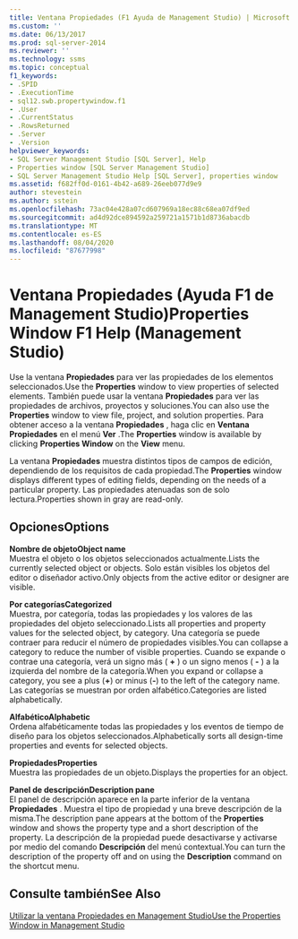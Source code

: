 ```yaml
---
title: Ventana Propiedades (F1 Ayuda de Management Studio) | Microsoft Docs
ms.custom: ''
ms.date: 06/13/2017
ms.prod: sql-server-2014
ms.reviewer: ''
ms.technology: ssms
ms.topic: conceptual
f1_keywords:
- .SPID
- .ExecutionTime
- sql12.swb.propertywindow.f1
- .User
- .CurrentStatus
- .RowsReturned
- .Server
- .Version
helpviewer_keywords:
- SQL Server Management Studio [SQL Server], Help
- Properties window [SQL Server Management Studio]
- SQL Server Management Studio Help [SQL Server], properties window
ms.assetid: f682ff0d-0161-4b42-a689-26eeb077d9e9
author: stevestein
ms.author: sstein
ms.openlocfilehash: 73ac04e428a07cd607969a18ec88c68ea07df9ed
ms.sourcegitcommit: ad4d92dce894592a259721a1571b1d8736abacdb
ms.translationtype: MT
ms.contentlocale: es-ES
ms.lasthandoff: 08/04/2020
ms.locfileid: "87677998"
---
```

# <a name="properties-window-f1-help-management-studio"></a><span data-ttu-id="ade0a-102">Ventana Propiedades (Ayuda F1 de Management Studio)</span><span class="sxs-lookup"><span data-stu-id="ade0a-102">Properties Window F1 Help (Management Studio)</span></span>
  <span data-ttu-id="ade0a-103">Use la ventana **Propiedades** para ver las propiedades de los elementos seleccionados.</span><span class="sxs-lookup"><span data-stu-id="ade0a-103">Use the **Properties** window to view properties of selected elements.</span></span> <span data-ttu-id="ade0a-104">También puede usar la ventana **Propiedades** para ver las propiedades de archivos, proyectos y soluciones.</span><span class="sxs-lookup"><span data-stu-id="ade0a-104">You can also use the **Properties** window to view file, project, and solution properties.</span></span> <span data-ttu-id="ade0a-105">Para obtener acceso a la ventana **Propiedades** , haga clic en **Ventana Propiedades** en el menú **Ver** .</span><span class="sxs-lookup"><span data-stu-id="ade0a-105">The **Properties** window is available by clicking **Properties Window** on the **View** menu.</span></span>  
  
 <span data-ttu-id="ade0a-106">La ventana **Propiedades** muestra distintos tipos de campos de edición, dependiendo de los requisitos de cada propiedad.</span><span class="sxs-lookup"><span data-stu-id="ade0a-106">The **Properties** window displays different types of editing fields, depending on the needs of a particular property.</span></span> <span data-ttu-id="ade0a-107">Las propiedades atenuadas son de solo lectura.</span><span class="sxs-lookup"><span data-stu-id="ade0a-107">Properties shown in gray are read-only.</span></span>  
  
## <a name="options"></a><span data-ttu-id="ade0a-108">Opciones</span><span class="sxs-lookup"><span data-stu-id="ade0a-108">Options</span></span>  
 <span data-ttu-id="ade0a-109">**Nombre de objeto**</span><span class="sxs-lookup"><span data-stu-id="ade0a-109">**Object name**</span></span>  
 <span data-ttu-id="ade0a-110">Muestra el objeto o los objetos seleccionados actualmente.</span><span class="sxs-lookup"><span data-stu-id="ade0a-110">Lists the currently selected object or objects.</span></span> <span data-ttu-id="ade0a-111">Solo están visibles los objetos del editor o diseñador activo.</span><span class="sxs-lookup"><span data-stu-id="ade0a-111">Only objects from the active editor or designer are visible.</span></span>  
  
 <span data-ttu-id="ade0a-112">**Por categorías**</span><span class="sxs-lookup"><span data-stu-id="ade0a-112">**Categorized**</span></span>  
 <span data-ttu-id="ade0a-113">Muestra, por categoría, todas las propiedades y los valores de las propiedades del objeto seleccionado.</span><span class="sxs-lookup"><span data-stu-id="ade0a-113">Lists all properties and property values for the selected object, by category.</span></span> <span data-ttu-id="ade0a-114">Una categoría se puede contraer para reducir el número de propiedades visibles.</span><span class="sxs-lookup"><span data-stu-id="ade0a-114">You can collapse a category to reduce the number of visible properties.</span></span> <span data-ttu-id="ade0a-115">Cuando se expande o contrae una categoría, verá un signo más ( **+** ) o un signo menos ( **-** ) a la izquierda del nombre de la categoría.</span><span class="sxs-lookup"><span data-stu-id="ade0a-115">When you expand or collapse a category, you see a plus (**+**) or minus (**-**) to the left of the category name.</span></span> <span data-ttu-id="ade0a-116">Las categorías se muestran por orden alfabético.</span><span class="sxs-lookup"><span data-stu-id="ade0a-116">Categories are listed alphabetically.</span></span>  
  
 <span data-ttu-id="ade0a-117">**Alfabético**</span><span class="sxs-lookup"><span data-stu-id="ade0a-117">**Alphabetic**</span></span>  
 <span data-ttu-id="ade0a-118">Ordena alfabéticamente todas las propiedades y los eventos de tiempo de diseño para los objetos seleccionados.</span><span class="sxs-lookup"><span data-stu-id="ade0a-118">Alphabetically sorts all design-time properties and events for selected objects.</span></span>  
  
 <span data-ttu-id="ade0a-119">**Propiedades**</span><span class="sxs-lookup"><span data-stu-id="ade0a-119">**Properties**</span></span>  
 <span data-ttu-id="ade0a-120">Muestra las propiedades de un objeto.</span><span class="sxs-lookup"><span data-stu-id="ade0a-120">Displays the properties for an object.</span></span>  
  
 <span data-ttu-id="ade0a-121">**Panel de descripción**</span><span class="sxs-lookup"><span data-stu-id="ade0a-121">**Description pane**</span></span>  
 <span data-ttu-id="ade0a-122">El panel de descripción aparece en la parte inferior de la ventana **Propiedades** . Muestra el tipo de propiedad y una breve descripción de la misma.</span><span class="sxs-lookup"><span data-stu-id="ade0a-122">The description pane appears at the bottom of the **Properties** window and shows the property type and a short description of the property.</span></span> <span data-ttu-id="ade0a-123">La descripción de la propiedad puede desactivarse y activarse por medio del comando **Descripción** del menú contextual.</span><span class="sxs-lookup"><span data-stu-id="ade0a-123">You can turn the description of the property off and on using the **Description** command on the shortcut menu.</span></span>  
  
## <a name="see-also"></a><span data-ttu-id="ade0a-124">Consulte también</span><span class="sxs-lookup"><span data-stu-id="ade0a-124">See Also</span></span>  
 [<span data-ttu-id="ade0a-125">Utilizar la ventana Propiedades en Management Studio</span><span class="sxs-lookup"><span data-stu-id="ade0a-125">Use the Properties Window in Management Studio</span></span>](../../relational-databases/scripting/use-the-properties-window-in-management-studio.md)  
  
  
